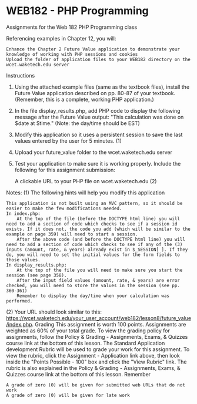 # WEB182 - PHP Programming
Assignments for the Web 182 PHP Programming class

Referencing examples in Chapter 12, you will:

    Enhance the Chapter 2 Future Value application to demonstrate your knowledge of working with PHP sessions and cookies
    Upload the folder of application files to your WEB182 directory on the wcet.waketech.edu server

Instructions
1. Using the attached example files (same as the textbook files), install the Future Value application described on pp. 80-87 of your textbook. (Remember, this is a complete, working PHP application.)
2. In the file display_results.php, add PHP code to display the following message after the Future Value output: 
"This calculation was done on $date at $time." (Note: the day/time should be EST)
3. Modify this application so it uses a persistent session to save the last values entered by the user for 5 minutes. (1)
3. Upload your future_value folder to the wcet.waketech.edu server
4. Test your application to make sure it is working properly. Include the following for this assignment submission:

    A clickable URL to your PHP file on wcet.waketech.edu (2)

Notes:
(1) The following hints will help you modify this application

    This application is not built using an MVC pattern, so it should be easier to make the few modifications needed.
    In index.php:
        At the top of the file (before the DOCTYPE html line) you will need to add a section of code which checks to see if a session id exists. If it does not, the code you add (which will be similar to the example on page 359) will need to start a session.
        After the above code (and before the DOCTYPE html line) you will need to add a section of code which checks to see if any of the (3) inputs (amount, rate, & years) already exist in $_SESSION[ ]. If they do, you will need to set the initial values for the form fields to those values. 
    In display_results.php:
        At the top of the file you will need to make sure you start the session (see page 358).
        After the input field values (amount, rate, & years) are error checked, you will need to store the values in the session (see pp. 360-361)
        Remember to display the day/time when your calculation was  performed.

(2) Your URL should look similar to this: https://wcet.waketech.edu/your_user_account/web182/lesson8/future_value/index.php.
Grading
This assignment is worth 100 points. Assignments are weighted as 60% of your total grade. To view the grading policy for assignments, follow the Policy & Grading - Assignments, Exams, & Quizzes course link at the bottom of this lesson.
The Standard Application development Rubric will be used to grade your work for this assignment. To view the rubric, click the Assignment - Application link above, then look inside the "Points Possible - 100" box and click the "View Rubric" link. The rubric is also explained in the Policy & Grading - Assignments, Exams, & Quizzes course link at the bottom of this lesson.
Remember

    A grade of zero (0) will be given for submitted web URLs that do not work
    A grade of zero (0) will be given for late work
